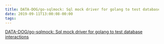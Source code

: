 ```yaml
---
title: DATA-DOG/go-sqlmock: Sql mock driver for golang to test database interactions
date: 2019-09-11T13:00:08-00:00
tags:
---
```


[DATA-DOG/go-sqlmock: Sql mock driver for golang to test database interactions](https://github.com/DATA-DOG/go-sqlmock)
